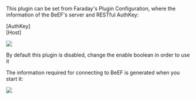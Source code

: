 This plugin can be set from Faraday's Plugin Configuration, where the information of the BeEF's server and RESTful AuthKey:

[AuthKey]  
[Host]  


![](https://raw.github.com/wiki/infobyte/faraday/images/Beef-Plugin.png)

By default this plugin is disabled, change the enable boolean in order to use it  

The information required for connecting to BeEF is generated when you start it:

![](https://raw.github.com/wiki/infobyte/faraday/images/Beef-starting.png)